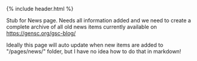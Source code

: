 {% include header.html %}

Stub for News page.
Needs all information added and we need to create a complete archive of all old news items currently available on <https://gensc.org/gsc-blog/>

Ideally this page will auto update when new items are added to "/pages/news/" folder, but I have no idea how to do that in markdown!
